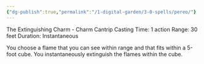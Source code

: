 ```yaml
---
{"dg-publish":true,"permalink":"/1-digital-garden/3-0-spells/pereo/"}
---
```


The Extinguishing Charm - Charm Cantrip 
Casting Time: 1 action 
Range: 30 feet 
Duration: Instantaneous 

You choose a flame that you can see within range and that fits within a 5-foot cube. You instantaneously extinguish the flames within the cube. 